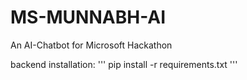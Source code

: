 # MS-MUNNABH-AI
An AI-Chatbot for Microsoft Hackathon

backend installation:
'''
pip install -r requirements.txt
'''